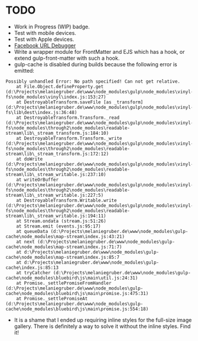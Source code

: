 # TODO
* Work in Progress (WIP) badge.
* Test with mobile devices.
* Test with Apple devices.
* [Facebook URL Debugger](https://developers.facebook.com/tools/debug/)
* Write a wrapper module for FrontMatter and EJS which has a hook, or extend gulp-front-matter with such a hook.
* gulp-cache is disabled during builds because the following error is emitted:
```
Possibly unhandled Error: No path specified! Can not get relative.
    at File.Object.defineProperty.get (d:\Projects\melaniegruber.de\www\node_modules\gulp\node_modules\vinyl-fs\node_modules\vinyl\index.js:153:27)
    at DestroyableTransform.saveFile [as _transform] (d:\Projects\melaniegruber.de\www\node_modules\gulp\node_modules\vinyl-fs\lib\dest\index.js:36:48)
    at DestroyableTransform.Transform._read (d:\Projects\melaniegruber.de\www\node_modules\gulp\node_modules\vinyl-fs\node_modules\through2\node_modules\readable-stream\lib\_stream_transform.js:184:10)
    at DestroyableTransform.Transform._write (d:\Projects\melaniegruber.de\www\node_modules\gulp\node_modules\vinyl-fs\node_modules\through2\node_modules\readable-stream\lib\_stream_transform.js:172:12)
    at doWrite (d:\Projects\melaniegruber.de\www\node_modules\gulp\node_modules\vinyl-fs\node_modules\through2\node_modules\readable-stream\lib\_stream_writable.js:237:10)
    at writeOrBuffer (d:\Projects\melaniegruber.de\www\node_modules\gulp\node_modules\vinyl-fs\node_modules\through2\node_modules\readable-stream\lib\_stream_writable.js:227:5)
    at DestroyableTransform.Writable.write (d:\Projects\melaniegruber.de\www\node_modules\gulp\node_modules\vinyl-fs\node_modules\through2\node_modules\readable-stream\lib\_stream_writable.js:194:11)
    at Stream.ondata (stream.js:51:26)
    at Stream.emit (events.js:95:17)
    at queueData (d:\Projects\melaniegruber.de\www\node_modules\gulp-cache\node_modules\map-stream\index.js:43:21)
    at next (d:\Projects\melaniegruber.de\www\node_modules\gulp-cache\node_modules\map-stream\index.js:71:7)
    at d:\Projects\melaniegruber.de\www\node_modules\gulp-cache\node_modules\map-stream\index.js:85:7
    at d:\Projects\melaniegruber.de\www\node_modules\gulp-cache\index.js:85:13
    at tryCatcher (d:\Projects\melaniegruber.de\www\node_modules\gulp-cache\node_modules\bluebird\js\main\util.js:24:31)
    at Promise._settlePromiseFromHandler (d:\Projects\melaniegruber.de\www\node_modules\gulp-cache\node_modules\bluebird\js\main\promise.js:475:31)
    at Promise._settlePromiseAt (d:\Projects\melaniegruber.de\www\node_modules\gulp-cache\node_modules\bluebird\js\main\promise.js:554:18)
```
* It is a shame that I ended up requiring inline styles for the full-size image gallery. There is definitely a way to
  solve it without the inline styles. Find it!
